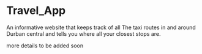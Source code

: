 # Travel_App
An informative website that keeps track of all The taxi routes in and around Durban central and tells you where all your closest stops are.

more details to be added soon
